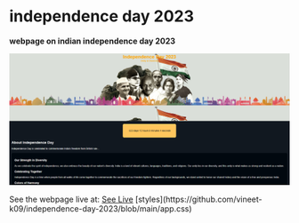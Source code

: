 # independence day 2023
**webpage on indian independence day 2023**
<p>
 <img src="https://github.com/vineet-k09/independence-day-2023/blob/main/Screenshot" target="_blank">
</p>
See the webpage live at: 
<a href="https://vineet-k09.github.io/assets/pages/independence%20day%202023/index.html" class="readmeButton">See Live</a>
[styles](https://github.com/vineet-k09/independence-day-2023/blob/main/app.css)
